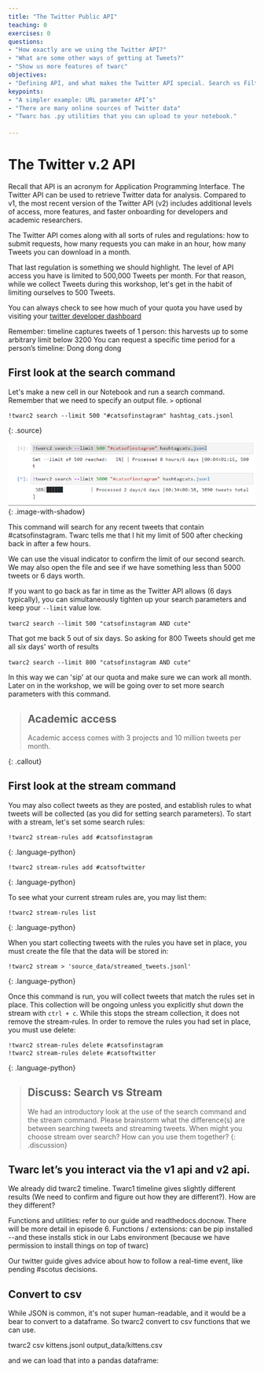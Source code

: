 ```yaml
---
title: "The Twitter Public API"
teaching: 0
exercises: 0
questions:
- "How exactly are we using the Twitter API?"
- "What are some other ways of getting at Tweets?"
- "Show us more features of twarc"
objectives:
- "Defining API, and what makes the Twitter API special. Search vs Filter"
keypoints:
- "A simpler example: URL parameter API’s"
- "There are many online sources of Twitter data"
- "Twarc has .py utilities that you can upload to your notebook."

---
```


# The Twitter v.2 API

Recall that API is an acronym for Application Programming Interface. The Twitter API can be used to retrieve Twitter data for analysis. Compared to v1, the most recent version of the Twitter API (v2) includes additional levels of access, more features, and faster onboarding for developers and academic researchers.

The Twitter API comes along with all sorts of rules and regulations: how to submit requests,
how many requests you can make in an hour, how many Tweets you can download in a month.

That last regulation is something we should highlight. The level of API access you have is limited
to 500,000 Tweets per month. For that reason, while we collect Tweets during this
workshop, let's get in the habit of limiting ourselves to 500 Tweets.

You can always check to see how much of your quota you have used by visiting your [twitter developer dashboard](https://developer.twitter.com/en/portal/dashboard)

Remember: timeline captures tweets of 1 person: this harvests up to some arbitrary limit below 3200
You can request a specific time period for a person’s timeline:
Dong dong dong


## First look at the search command
Let's make a new cell in our Notebook and run a search command. Remember that
we need to specify an output file. `>` optional

~~~
!twarc2 search --limit 500 "#catsofinstagram" hashtag_cats.jsonl
~~~
{: .source}

![image "the output from two twarc searches"](../fig/cats.png){: .image-with-shadow}

This command will search for any recent tweets that contain #catsofinstagram. Twarc tells me that I hit my limit of 500 after checking back in after a few hours.

We can use the visual indicator to confirm the limit of our second search. We may also open the file and see if we have something less than 5000 tweets or 6 days worth.

If you want to go back as far in time as the Twitter API allows (6 days typically),
you can simultaneously tighten up your search parameters and keep your `--limit` value low.

`twarc2 search --limit 500 "catsofinstagram AND cute"`

That got me back 5 out of six days. So asking for 800 Tweets should get me all six days' worth
of results

`twarc2 search --limit 800 "catsofinstagram AND cute"`

In this way we can 'sip' at our quota and make sure we can work all month. Later on in the workshop, we will be going over to set more search parameters with this command.

> ## Academic access
> Academic access comes with 3 projects and 10 million tweets per month.
>
{: .callout}

## First look at the stream command

You may also collect tweets as they are posted, and establish rules to what tweets will be collected (as you did for setting search parameters). To start with a stream, let's set some search rules:

~~~
!twarc2 stream-rules add #catsofinstagram
~~~
{: .language-python}

~~~
!twarc2 stream-rules add #catsoftwitter
~~~
{: .language-python}

To see what your current stream rules are, you may list them:

~~~
!twarc2 stream-rules list
~~~
{: .language-python}

When you start collecting tweets with the rules you have set in place, you must create the file that the data will be stored in:

~~~
!twarc2 stream > 'source_data/streamed_tweets.jsonl'
~~~
{: .language-python}

Once this command is run, you will collect tweets that match the rules set in place. This collection will be ongoing unless you explicitly shut down the stream with `ctrl + c`. While this stops the stream collection, it does not remove the stream-rules. In order to remove the rules you had set in place, you must use delete:

~~~
!twarc2 stream-rules delete #catsofinstagram
!twarc2 stream-rules delete #catsoftwitter
~~~
{: .language-python}

> ## Discuss: Search vs Stream
> We had an introductory look at the use of the search command and the stream command.
> Please brainstorm what the difference(s) are between searching tweets and streaming tweets.
> When might you choose stream over search? How can you use them together?
{: .discussion}

## Twarc let’s you interact via the v1 api and v2 api.
We already did twarc2 timeline. Twarc1 timeline gives slightly different results (We need to confirm and figure out how they are different?). How are they different?

Functions and utilities: refer to our guide and readthedocs.docnow. There will be more detail in episode 6.
Functions / extensions: can be pip installed --and these installs stick in our Labs environment (because we
have permission to install things on top of twarc)

Our twitter guide gives advice about how to follow a real-time event, like pending #scotus decisions.

## Convert to csv
While JSON is common, it's not super human-readable, and it would be a bear to convert to a 
dataframe. So twarc2 convert to csv functions that we can use.

twarc2 csv kittens.jsonl output_data/kittens.csv

and we can load that into a pandas dataframe:

